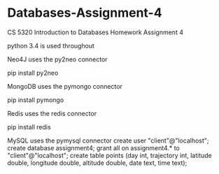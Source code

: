 Databases-Assignment-4
======================

CS 5320 Introduction to Databases Homework Assignment 4

python 3.4 is used throughout

Neo4J uses the py2neo connector

pip install py2neo


MongoDB uses the pymongo connector

pip install pymongo


Redis uses the redis connector

pip install redis


MySQL uses the pymysql connector
create user "client"@"localhost";
create database assignment4;
grant all on assignment4.* to "client"@"localhost";
create table points (day int, trajectory int, latitude double, longitude double, altitude double, date text, time text);
